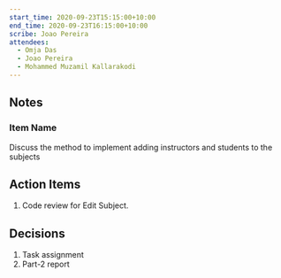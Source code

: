 ```yaml
---
start_time: 2020-09-23T15:15:00+10:00
end_time: 2020-09-23T16:15:00+10:00
scribe: Joao Pereira
attendees:
  - Omja Das
  - Joao Pereira
  - Mohammed Muzamil Kallarakodi
---
```


## Notes

### Item Name

Discuss the method to implement adding instructors and students to the subjects

## Action Items

1. Code review for Edit Subject.

## Decisions

1. Task assignment
2. Part-2 report
